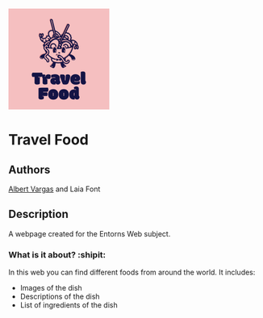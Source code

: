 ### <img src="/public/images/logo.png">
# Travel Food 
## Authors
[Albert Vargas](https://www.github.com/AlbertsUVic) and Laia Font
## Description
A webpage created for the Entorns Web subject.
### What is it about? :shipit:
In this web you can find different foods from around the world. It includes:
- Images of the dish
- Descriptions of the dish
- List of ingredients of the dish
